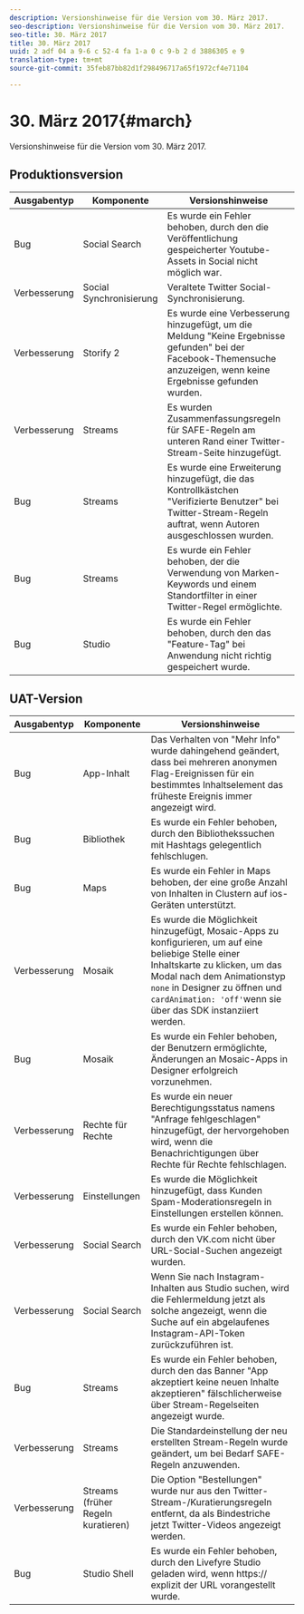 ```yaml
---
description: Versionshinweise für die Version vom 30. März 2017.
seo-description: Versionshinweise für die Version vom 30. März 2017.
seo-title: 30. März 2017
title: 30. März 2017
uuid: 2 adf 04 a 9-6 c 52-4 fa 1-a 0 c 9-b 2 d 3886305 e 9
translation-type: tm+mt
source-git-commit: 35feb87bb82d1f298496717a65f1972cf4e71104

---
```



# 30. März 2017{#march}

Versionshinweise für die Version vom 30. März 2017.

## Produktionsversion

| Ausgabentyp | Komponente | Versionshinweise |
|---|---|---|
| Bug | Social Search | Es wurde ein Fehler behoben, durch den die Veröffentlichung gespeicherter Youtube-Assets in Social nicht möglich war. |
| Verbesserung | Social Synchronisierung | Veraltete Twitter Social-Synchronisierung. |
| Verbesserung | Storify 2 | Es wurde eine Verbesserung hinzugefügt, um die Meldung "Keine Ergebnisse gefunden" bei der Facebook-Themensuche anzuzeigen, wenn keine Ergebnisse gefunden wurden. |
| Verbesserung | Streams | Es wurden Zusammenfassungsregeln für SAFE-Regeln am unteren Rand einer Twitter-Stream-Seite hinzugefügt. |
| Bug | Streams | Es wurde eine Erweiterung hinzugefügt, die das Kontrollkästchen "Verifizierte Benutzer" bei Twitter-Stream-Regeln auftrat, wenn Autoren ausgeschlossen wurden. |
| Bug | Streams | Es wurde ein Fehler behoben, der die Verwendung von Marken-Keywords und einem Standortfilter in einer Twitter-Regel ermöglichte. |
| Bug | Studio | Es wurde ein Fehler behoben, durch den das "Feature-Tag" bei Anwendung nicht richtig gespeichert wurde. |

## UAT-Version

| Ausgabentyp | Komponente | Versionshinweise |
|---|---|---|
| Bug | App-Inhalt | Das Verhalten von "Mehr Info" wurde dahingehend geändert, dass bei mehreren anonymen Flag-Ereignissen für ein bestimmtes Inhaltselement das früheste Ereignis immer angezeigt wird. |
| Bug | Bibliothek | Es wurde ein Fehler behoben, durch den Bibliothekssuchen mit Hashtags gelegentlich fehlschlugen. |
| Bug | Maps | Es wurde ein Fehler in Maps behoben, der eine große Anzahl von Inhalten in Clustern auf ios-Geräten unterstützt. |
| Verbesserung | Mosaik | Es wurde die Möglichkeit hinzugefügt, Mosaic-Apps zu konfigurieren, um auf eine beliebige Stelle einer Inhaltskarte zu klicken, um das Modal nach dem Animationstyp `none` in Designer zu öffnen und `cardAnimation: 'off'`wenn sie über das SDK instanziiert werden. |
| Bug | Mosaik | Es wurde ein Fehler behoben, der Benutzern ermöglichte, Änderungen an Mosaic-Apps in Designer erfolgreich vorzunehmen. |
| Verbesserung | Rechte für Rechte | Es wurde ein neuer Berechtigungsstatus namens "Anfrage fehlgeschlagen" hinzugefügt, der hervorgehoben wird, wenn die Benachrichtigungen über Rechte für Rechte fehlschlagen. |
| Verbesserung | Einstellungen | Es wurde die Möglichkeit hinzugefügt, dass Kunden Spam-Moderationsregeln in Einstellungen erstellen können. |
| Verbesserung | Social Search | Es wurde ein Fehler behoben, durch den VK.com nicht über URL-Social-Suchen angezeigt wurden. |
| Verbesserung | Social Search | Wenn Sie nach Instagram-Inhalten aus Studio suchen, wird die Fehlermeldung jetzt als solche angezeigt, wenn die Suche auf ein abgelaufenes Instagram-API-Token zurückzuführen ist. |
| Bug | Streams | Es wurde ein Fehler behoben, durch den das Banner "App akzeptiert keine neuen Inhalte akzeptieren" fälschlicherweise über Stream-Regelseiten angezeigt wurde. |
| Verbesserung | Streams | Die Standardeinstellung der neu erstellten Stream-Regeln wurde geändert, um bei Bedarf SAFE-Regeln anzuwenden. |
| Verbesserung | Streams (früher Regeln kuratieren) | Die Option "Bestellungen" wurde nur aus den Twitter-Stream-/Kuratierungsregeln entfernt, da als Bindestriche jetzt Twitter-Videos angezeigt werden. |
| Bug | Studio Shell | Es wurde ein Fehler behoben, durch den Livefyre Studio geladen wird, wenn https:// explizit der URL vorangestellt wurde. |

